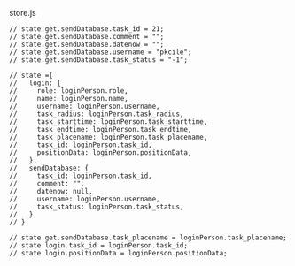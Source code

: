 <!--
 * @Author: your name
 * @Date: 2022-01-06 17:35:15
 * @LastEditTime: 2022-01-06 17:35:15
 * @LastEditors: Please set LastEditors
 * @Description: 打开koroFileHeader查看配置 进行设置: https://github.com/OBKoro1/koro1FileHeader/wiki/%E9%85%8D%E7%BD%AE
 * @FilePath: \graduation-project\doc\edit.md
-->

store.js
```
// state.get.sendDatabase.task_id = 21;
// state.get.sendDatabase.comment = "";
// state.get.sendDatabase.datenow = "";
// state.get.sendDatabase.username = "pkcile";
// state.get.sendDatabase.task_status = "-1";

// state ={
//   login: {
//     role: loginPerson.role,
//     name: loginPerson.name,
//     username: loginPerson.username,
//     task_radius: loginPerson.task_radius,
//     task_starttime: loginPerson.task_starttime,
//     task_endtime: loginPerson.task_endtime,
//     task_placename: loginPerson.task_placename,
//     task_id: loginPerson.task_id,
//     positionData: loginPerson.positionData,
//   },
//   sendDatabase: {
//     task_id: loginPerson.task_id,
//     comment: "",
//     datenow: null,
//     username: loginPerson.username,
//     task_status: loginPerson.task_status,
//   }
// }

// state.get.sendDatabase.task_placename = loginPerson.task_placename;
// state.login.task_id = loginPerson.task_id;
// state.login.positionData = loginPerson.positionData;
```